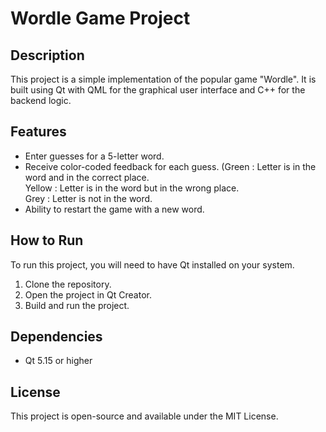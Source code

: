 # Wordle Game Project

## Description
This project is a simple implementation of the popular game "Wordle". It is built using Qt with QML for the graphical user interface and C++ for the backend logic.

## Features
- Enter guesses for a 5-letter word.
- Receive color-coded feedback for each guess. (Green   : Letter is in the word and in the correct place.   
                                                Yellow  : Letter is in the word but in the wrong place.  
                                                Grey    : Letter is not in the word.
- Ability to restart the game with a new word.

## How to Run
To run this project, you will need to have Qt installed on your system.
1. Clone the repository.
2. Open the project in Qt Creator.
3. Build and run the project.

## Dependencies
- Qt 5.15 or higher

## License
This project is open-source and available under the MIT License.
